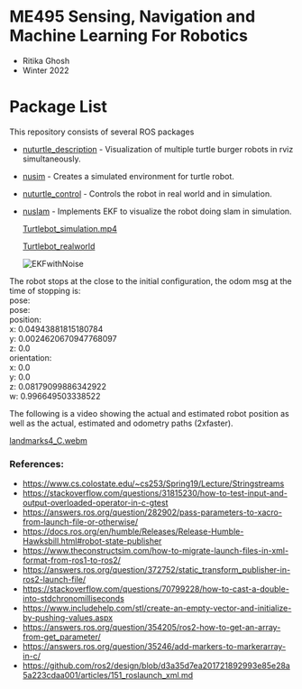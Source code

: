 # ME495 Sensing, Navigation and Machine Learning For Robotics
* Ritika Ghosh
* Winter 2022
# Package List
This repository consists of several ROS packages
- [nuturtle_description](https://github.com/ME495-Navigation/nuturtle-Ritika521/tree/main/nuturtle_description) - Visualization of multiple turtle burger robots in rviz simultaneously.
- [nusim](https://github.com/ME495-Navigation/nuturtle-Ritika521/tree/main/nusim) - Creates a simulated environment for turtle robot.
- [nuturtle_control](https://github.com/ME495-Navigation/nuturtle-Ritika521/tree/main/nuturtle_control) - Controls the robot in real world and in simulation.
- [nuslam](https://github.com/ME495-Navigation/nuturtle-Ritika521/tree/main/nuslam) - Implements EKF to visualize the robot doing slam in simulation.

    [Turtlebot_simulation.mp4](https://github.com/GhoshRitika/SLAM_ekf/assets/60728026/c4f2ffc3-4420-45d8-8907-f8caff324a24)

    [Turtlebot_realworld](https://github.com/GhoshRitika/SLAM_ekf/assets/60728026/d823bb4d-12b5-46a2-821e-b76ae1603956)

	![EKFwithNoise](https://user-images.githubusercontent.com/60728026/224211956-4987d0ea-dc35-46b8-b597-9c5b150dbde8.png)

<p>The robot stops at the close to the initial configuration, the odom msg at the time of stopping is:<br>
pose:<br>
  pose:<br>
    position:<br>
  	x: 0.04943881815180784<br>
  	y: 0.0024620670947768097<br>
  	z: 0.0<br>
	orientation:<br>
  	x: 0.0<br>
  	y: 0.0<br>
  	z: 0.08179099886342922<br>
  	w: 0.996649503338522</p>

The following is a video showing the actual and estimated robot position as well as the actual, estimated and odometry paths (2xfaster).


[landmarks4_C.webm](https://github.com/GhoshRitika/SLAM_ekf/assets/60728026/996cb566-43fd-4e56-baf8-3c377cff1e61)


### References:
- https://www.cs.colostate.edu/~cs253/Spring19/Lecture/Stringstreams
- https://stackoverflow.com/questions/31815230/how-to-test-input-and-output-overloaded-operator-in-c-gtest
- https://answers.ros.org/question/282902/pass-parameters-to-xacro-from-launch-file-or-otherwise/
- https://docs.ros.org/en/humble/Releases/Release-Humble-Hawksbill.html#robot-state-publisher
- https://www.theconstructsim.com/how-to-migrate-launch-files-in-xml-format-from-ros1-to-ros2/
- https://answers.ros.org/question/372752/static_transform_publisher-in-ros2-launch-file/
- https://stackoverflow.com/questions/70799228/how-to-cast-a-double-into-stdchronomilliseconds
- https://www.includehelp.com/stl/create-an-empty-vector-and-initialize-by-pushing-values.aspx
- https://answers.ros.org/question/354205/ros2-how-to-get-an-array-from-get_parameter/
- https://answers.ros.org/question/35246/add-markers-to-markerarray-in-c/
- https://github.com/ros2/design/blob/d3a35d7ea201721892993e85e28a5a223cdaa001/articles/151_roslaunch_xml.md 